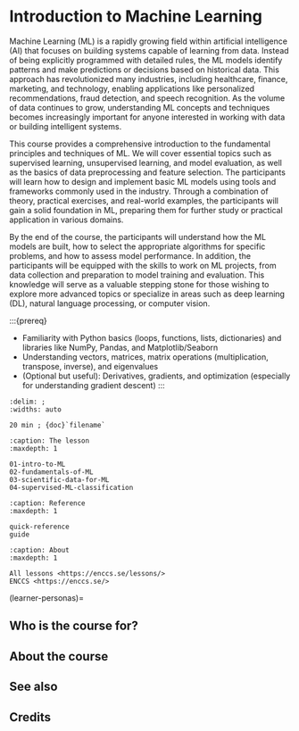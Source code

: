 # Introduction to Machine Learning


Machine Learning (ML) is a rapidly growing field within artificial intelligence (AI) that focuses on building systems capable of learning from data. Instead of being explicitly programmed with detailed rules, the ML models identify patterns and make predictions or decisions based on historical data. This approach has revolutionized many industries, including healthcare, finance, marketing, and technology, enabling applications like personalized recommendations, fraud detection, and speech recognition. As the volume of data continues to grow, understanding ML concepts and techniques becomes increasingly important for anyone interested in working with data or building intelligent systems.

This course provides a comprehensive introduction to the fundamental principles and techniques of ML. We will cover essential topics such as supervised learning, unsupervised learning, and model evaluation, as well as the basics of data preprocessing and feature selection. The participants will learn how to design and implement basic ML models using tools and frameworks commonly used in the industry. Through a combination of theory, practical exercises, and real-world examples, the participants will gain a solid foundation in ML, preparing them for further study or practical application in various domains.

By the end of the course, the participants will understand how the ML models are built, how to select the appropriate algorithms for specific problems, and how to assess model performance. In addition, the participants will be equipped with the skills to work on ML projects, from data collection and preparation to model training and evaluation. This knowledge will serve as a valuable stepping stone for those wishing to explore more advanced topics or specialize in areas such as deep learning (DL), natural language processing, or computer vision.


:::{prereq}
- Familiarity with Python basics (loops, functions, lists, dictionaries) and libraries like NumPy, Pandas, and Matplotlib/Seaborn
- Understanding vectors, matrices, matrix operations (multiplication, transpose, inverse), and eigenvalues
- (Optional but useful): Derivatives, gradients, and optimization (especially for understanding gradient descent)
:::



```{csv-table}
:delim: ;
:widths: auto

20 min ; {doc}`filename`
```


```{toctree}
:caption: The lesson
:maxdepth: 1

01-intro-to-ML
02-fundamentals-of-ML
03-scientific-data-for-ML
04-supervised-ML-classification
```



```{toctree}
:caption: Reference
:maxdepth: 1

quick-reference
guide
```


```{toctree}
:caption: About
:maxdepth: 1

All lessons <https://enccs.se/lessons/>
ENCCS <https://enccs.se/>
```


(learner-personas)=

## Who is the course for?


## About the course

## See also

## Credits
